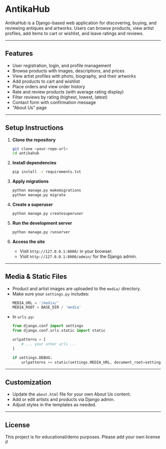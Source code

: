 # AntikaHub

AntikaHub is a Django-based web application for discovering, buying, and reviewing antiques and artworks. Users can browse products, view artist profiles, add items to cart or wishlist, and leave ratings and reviews.

---

## Features

- User registration, login, and profile management
- Browse products with images, descriptions, and prices
- View artist profiles with photo, biography, and their artworks
- Add products to cart and wishlist
- Place orders and view order history
- Rate and review products (with average rating display)
- Filter reviews by rating (highest, lowest, latest)
- Contact form with confirmation message
- "About Us" page

---

## Setup Instructions

1. **Clone the repository**

   ```sh
   git clone <your-repo-url>
   cd antikahub
   ```

2. **Install dependencies**

   ```sh
   pip install -r requirements.txt
   ```

3. **Apply migrations**

   ```sh
   python manage.py makemigrations
   python manage.py migrate
   ```

4. **Create a superuser**

   ```sh
   python manage.py createsuperuser
   ```

5. **Run the development server**

   ```sh
   python manage.py runserver
   ```

6. **Access the site**

   - Visit `http://127.0.0.1:8000/` in your browser.
   - Visit `http://127.0.0.1:8000/admin/` for the Django admin.

---

## Media & Static Files

- Product and artist images are uploaded to the `media/` directory.
- Make sure your `settings.py` includes:
  ```python
  MEDIA_URL = '/media/'
  MEDIA_ROOT = BASE_DIR / 'media'
  ```
- In `urls.py`:
  ```python
  from django.conf import settings
  from django.conf.urls.static import static

  urlpatterns = [
      # ... your other urls ...
  ]

  if settings.DEBUG:
      urlpatterns += static(settings.MEDIA_URL, document_root=settings.MEDIA_ROOT)
  ```

---

## Customization

- Update the `about.html` file for your own About Us content.
- Add or edit artists and products via Django admin.
- Adjust styles in the templates as needed.

---

## License

This project is for educational/demo purposes. Please add your own license if

